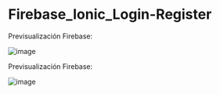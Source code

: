 # Firebase_Ionic_Login-Register

Previsualización Firebase:

![image](https://user-images.githubusercontent.com/78851467/220338910-690ebacc-40b9-4aba-92dc-80de4ef61401.png)

Previsualización Firebase:

![image](https://user-images.githubusercontent.com/78851467/220338993-a3f13988-71f7-45ad-9f09-c45eab0a4ce0.png)

